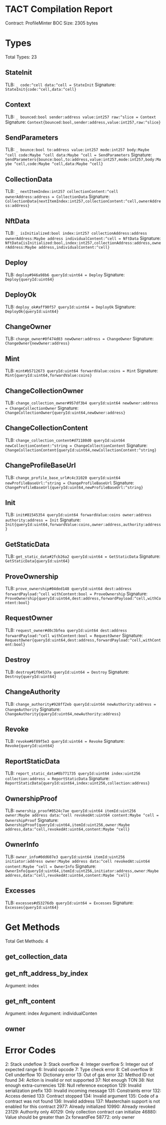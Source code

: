# TACT Compilation Report
Contract: ProfileMinter
BOC Size: 2305 bytes

# Types
Total Types: 23

## StateInit
TLB: `_ code:^cell data:^cell = StateInit`
Signature: `StateInit{code:^cell,data:^cell}`

## Context
TLB: `_ bounced:bool sender:address value:int257 raw:^slice = Context`
Signature: `Context{bounced:bool,sender:address,value:int257,raw:^slice}`

## SendParameters
TLB: `_ bounce:bool to:address value:int257 mode:int257 body:Maybe ^cell code:Maybe ^cell data:Maybe ^cell = SendParameters`
Signature: `SendParameters{bounce:bool,to:address,value:int257,mode:int257,body:Maybe ^cell,code:Maybe ^cell,data:Maybe ^cell}`

## CollectionData
TLB: `_ nextItemIndex:int257 collectionContent:^cell ownerAddress:address = CollectionData`
Signature: `CollectionData{nextItemIndex:int257,collectionContent:^cell,ownerAddress:address}`

## NftData
TLB: `_ isInitialized:bool index:int257 collectionAddress:address ownerAddress:Maybe address individualContent:^cell = NftData`
Signature: `NftData{isInitialized:bool,index:int257,collectionAddress:address,ownerAddress:Maybe address,individualContent:^cell}`

## Deploy
TLB: `deploy#946a98b6 queryId:uint64 = Deploy`
Signature: `Deploy{queryId:uint64}`

## DeployOk
TLB: `deploy_ok#aff90f57 queryId:uint64 = DeployOk`
Signature: `DeployOk{queryId:uint64}`

## ChangeOwner
TLB: `change_owner#0f474d03 newOwner:address = ChangeOwner`
Signature: `ChangeOwner{newOwner:address}`

## Mint
TLB: `mint#b5712673 queryId:uint64 forwardValue:coins = Mint`
Signature: `Mint{queryId:uint64,forwardValue:coins}`

## ChangeCollectionOwner
TLB: `change_collection_owner#957df3b4 queryId:uint64 newOwner:address = ChangeCollectionOwner`
Signature: `ChangeCollectionOwner{queryId:uint64,newOwner:address}`

## ChangeCollectionContent
TLB: `change_collection_content#d71180d0 queryId:uint64 newCollectionContent:^string = ChangeCollectionContent`
Signature: `ChangeCollectionContent{queryId:uint64,newCollectionContent:^string}`

## ChangeProfileBaseUrl
TLB: `change_profile_base_url#c4c31020 queryId:uint64 newProfileBaseUrl:^string = ChangeProfileBaseUrl`
Signature: `ChangeProfileBaseUrl{queryId:uint64,newProfileBaseUrl:^string}`

## Init
TLB: `init#81545354 queryId:uint64 forwardValue:coins owner:address authority:address = Init`
Signature: `Init{queryId:uint64,forwardValue:coins,owner:address,authority:address}`

## GetStaticData
TLB: `get_static_data#2fcb26a2 queryId:uint64 = GetStaticData`
Signature: `GetStaticData{queryId:uint64}`

## ProveOwnership
TLB: `prove_ownership#04ded148 queryId:uint64 dest:address forwardPayload:^cell withContent:bool = ProveOwnership`
Signature: `ProveOwnership{queryId:uint64,dest:address,forwardPayload:^cell,withContent:bool}`

## RequestOwner
TLB: `request_owner#d0c3bfea queryId:uint64 dest:address forwardPayload:^cell withContent:bool = RequestOwner`
Signature: `RequestOwner{queryId:uint64,dest:address,forwardPayload:^cell,withContent:bool}`

## Destroy
TLB: `destroy#1f04537a queryId:uint64 = Destroy`
Signature: `Destroy{queryId:uint64}`

## ChangeAuthority
TLB: `change_authority#928ff2eb queryId:uint64 newAuthority:address = ChangeAuthority`
Signature: `ChangeAuthority{queryId:uint64,newAuthority:address}`

## Revoke
TLB: `revoke#6f89f5e3 queryId:uint64 = Revoke`
Signature: `Revoke{queryId:uint64}`

## ReportStaticData
TLB: `report_static_data#8b771735 queryId:uint64 index:uint256 collection:address = ReportStaticData`
Signature: `ReportStaticData{queryId:uint64,index:uint256,collection:address}`

## OwnershipProof
TLB: `ownership_proof#0524c7ae queryId:uint64 itemId:uint256 owner:Maybe address data:^cell revokedAt:uint64 content:Maybe ^cell = OwnershipProof`
Signature: `OwnershipProof{queryId:uint64,itemId:uint256,owner:Maybe address,data:^cell,revokedAt:uint64,content:Maybe ^cell}`

## OwnerInfo
TLB: `owner_info#0dd607e3 queryId:uint64 itemId:uint256 initiator:address owner:Maybe address data:^cell revokedAt:uint64 content:Maybe ^cell = OwnerInfo`
Signature: `OwnerInfo{queryId:uint64,itemId:uint256,initiator:address,owner:Maybe address,data:^cell,revokedAt:uint64,content:Maybe ^cell}`

## Excesses
TLB: `excesses#d53276db queryId:uint64 = Excesses`
Signature: `Excesses{queryId:uint64}`

# Get Methods
Total Get Methods: 4

## get_collection_data

## get_nft_address_by_index
Argument: index

## get_nft_content
Argument: index
Argument: individualConten

## owner

# Error Codes
2: Stack undeflow
3: Stack overflow
4: Integer overflow
5: Integer out of expected range
6: Invalid opcode
7: Type check error
8: Cell overflow
9: Cell underflow
10: Dictionary error
13: Out of gas error
32: Method ID not found
34: Action is invalid or not supported
37: Not enough TON
38: Not enough extra-currencies
128: Null reference exception
129: Invalid serialization prefix
130: Invalid incoming message
131: Constraints error
132: Access denied
133: Contract stopped
134: Invalid argument
135: Code of a contract was not found
136: Invalid address
137: Masterchain support is not enabled for this contract
2977: Already initialized
10990: Already revoked
23129: Authority only
40129: Only collection contract can initialize
46880: Value should be greater than 2x forwardFee
58772: only owner
